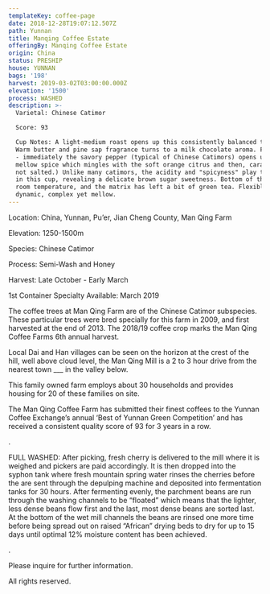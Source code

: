 ```yaml
---
templateKey: coffee-page
date: 2018-12-28T19:07:12.507Z
path: Yunnan
title: Manqing Coffee Estate
offeringBy: Manqing Coffee Estate
origin: China
status: PRESHIP
house: YUNNAN
bags: '198'
harvest: 2019-03-02T03:00:00.000Z
elevation: '1500'
process: WASHED
description: >-
  Varietal: Chinese Catimor

  Score: 93

  Cup Notes: A light-medium roast opens up this consistently balanced terroir.
  Warm butter and pine sap fragrance turns to a milk chocolate aroma. First sip
  - immediately the savory pepper (typical of Chinese Catimors) opens up, a
  mellow spice which mingles with the soft orange citrus and then, caramel (no,
  not salted.) Unlike many catimors, the acidity and "spicyness" play together
  in this cup, revealing a delicate brown sugar sweetness. Bottom of the cup,
  room temperature, and the matrix has left a bit of green tea. Flexible,
  dynamic, complex yet mellow.
---
```

Location: China, Yunnan, Pu’er, Jian Cheng County, Man Qing Farm

Elevation: 1250-1500m

Species: Chinese Catimor

Process: Semi-Wash and Honey

Harvest: Late October - Early March

1st Container Specialty Available: March 2019

The coffee trees at Man Qing Farm are of the Chinese Catimor subspecies. These particular trees were bred specially for this farm in 2009, and first harvested at the end of 2013. The 2018/19 coffee crop marks the Man Qing Coffee Farms 6th annual harvest.

Local Dai and Han villages can be seen on the horizon at the crest of the hill, well above cloud level, the Man Qing Mill is a 2 to 3 hour drive from the nearest town ___ in the valley below.

This family owned farm employs about 30 households and provides housing for 20 of these families on site.

The Man Qing Coffee Farm has submitted their finest coffees to the Yunnan Coffee Exchange’s annual ‘Best of Yunnan Green Competition’ and has received a consistent quality score of 93 for 3 years in a row.

.

FULL WASHED: After picking, fresh cherry is delivered to the mill where it is weighed and pickers are paid accordingly. It is then dropped into the syphon tank where fresh mountain spring water rinses the cherries before the are sent through the depulping machine and deposited into fermentation tanks for 30 hours. After fermenting evenly, the parchment beans are run through the washing channels to be “floated” which means that the lighter, less dense beans flow first and the last, most dense beans are sorted last. At the bottom of the wet mill channels the beans are rinsed one more time before being spread out  on raised “African” drying beds to dry for up to 15 days until optimal 12% moisture content has been achieved.

.

Please inquire for further information.

All rights reserved.
